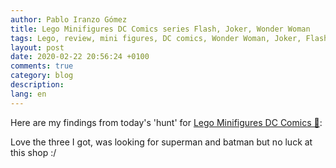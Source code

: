 ```yaml
---
author: Pablo Iranzo Gómez
title: Lego Minifigures DC Comics series Flash, Joker, Wonder Woman
tags: Lego, review, mini figures, DC comics, Wonder Woman, Joker, Flash
layout: post
date: 2020-02-22 20:56:24 +0100
comments: true
category: blog
description:
lang: en
---
```


Here are my findings from today's 'hunt' for [Lego Minifigures DC Comics 🛒](https://www.amazon.es/dp/B07YG7QVPX?tag=redken-21):

<div class="elegant-instagram" data-instagram-id="B84P1gkooLi"></div>

Love the three I got, was looking for superman and batman but no luck at this shop :/
